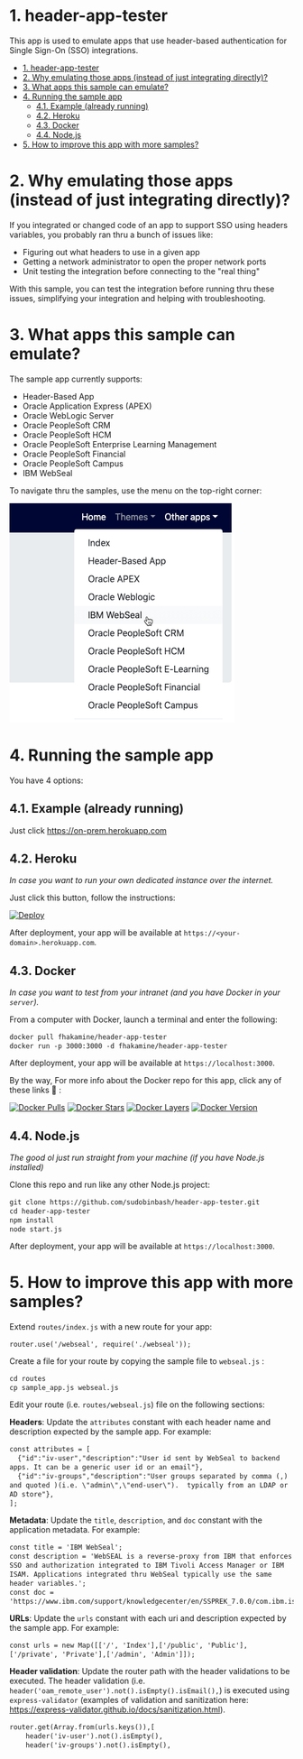 # 1. header-app-tester

This app is used to emulate apps that use header-based authentication for Single Sign-On (SSO) integrations.


- [1. header-app-tester](#1-header-app-tester)
- [2. Why emulating those apps (instead of just integrating directly)?](#2-why-emulating-those-apps-instead-of-just-integrating-directly)
- [3. What apps this sample can emulate?](#3-what-apps-this-sample-can-emulate)
- [4. Running the sample app](#4-running-the-sample-app)
    - [4.1. Example (already running)](#41-example-already-running)
    - [4.2. Heroku](#42-heroku)
    - [4.3. Docker](#43-docker)
    - [4.4. Node.js](#44-nodejs)
- [5. How to improve this app with more samples?](#5-how-to-improve-this-app-with-more-samples)

# 2. Why emulating those apps (instead of just integrating directly)?

If you integrated or changed code of an app to support SSO using headers variables, you probably ran thru a bunch of issues like:
- Figuring out what headers to use in a given app
- Getting a network administrator to open the proper network ports
- Unit testing the integration before connecting to the "real thing"

With this sample, you can test the integration before running thru these issues, simplifying your integration and helping with troubleshooting.

# 3. What apps this sample can emulate?

The sample app currently supports:

- Header-Based App
- Oracle Application Express (APEX)
- Oracle WebLogic Server
- Oracle PeopleSoft CRM
- Oracle PeopleSoft HCM
- Oracle PeopleSoft Enterprise Learning Management
- Oracle PeopleSoft Financial
- Oracle PeopleSoft Campus
- IBM WebSeal

To navigate thru the samples, use the menu on the top-right corner:

![Menu](public/sample_apps_list.png)

# 4. Running the sample app

You have 4 options:

## 4.1. Example (already running)
Just click https://on-prem.herokuapp.com

## 4.2. Heroku
*In case you want to run your own dedicated instance over the internet.*

Just click this button, follow the instructions:

[![Deploy](https://www.herokucdn.com/deploy/button.svg)](https://heroku.com/deploy)

After deployment, your app will be available at `https://<your-domain>.herokuapp.com`.

## 4.3. Docker 
*In case you want to test from your intranet (and you have Docker in your `server`).*

From a computer with Docker, launch a terminal and enter the following:
```
docker pull fhakamine/header-app-tester
docker run -p 3000:3000 -d fhakamine/header-app-tester
```

After deployment, your app will be available at `https://localhost:3000`.

By the way, For more info about the Docker repo for this app, click any of these links 🙂 : 

[![Docker Pulls](https://img.shields.io/docker/pulls/fhakamine/header-app-tester.svg)](https://hub.docker.com/r/fhakamine/header-app-tester/)
[![Docker Stars](https://img.shields.io/docker/stars/fhakamine/header-app-tester.svg)](https://hub.docker.com/r/fhakamine/header-app-tester/)
[![Docker Layers](https://images.microbadger.com/badges/image/fhakamine/header-app-tester.svg)](https://microbadger.com/images/fhakamine/header-app-tester)
[![Docker Version](https://images.microbadger.com/badges/version/fhakamine/header-app-tester.svg)](https://microbadger.com/images/fhakamine/header-app-tester)


## 4.4. Node.js
*The good ol just run straight from your machine (if you have Node.js installed)*

Clone this repo and run like any other Node.js project:
```
git clone https://github.com/sudobinbash/header-app-tester.git
cd header-app-tester
npm install
node start.js
```

After deployment, your app will be available at `https://localhost:3000`.

# 5. How to improve this app with more samples?

Extend `routes/index.js` with a new route for your app:

```
router.use('/webseal', require('./webseal'));
```

Create a file for your route by copying the sample file to `webseal.js` :

```
cd routes
cp sample_app.js webseal.js
```

Edit your route (i.e. `routes/webseal.js`) file on the following sections:

**Headers**: Update the `attributes` constant with each header name and description expected by the sample app. For example:
```
const attributes = [
  {"id":"iv-user","description":"User id sent by WebSeal to backend apps. It can be a generic user id or an email"},
  {"id":"iv-groups","description":"User groups separated by comma (,) and quoted )(i.e. \"admin\",\"end-user\").  typically from an LDAP or AD store"},
];
```

**Metadata**: Update the `title`, `description`, and `doc` constant with the application metadata. For example:
```
const title = 'IBM WebSeal';
const description = 'WebSEAL is a reverse-proxy from IBM that enforces SSO and authorization integrated to IBM Tivoli Access Manager or IBM ISAM. Applications integrated thru WebSeal typically use the same header variables.';
const doc = 'https://www.ibm.com/support/knowledgecenter/en/SSPREK_7.0.0/com.ibm.isam.doc_80/ameb_webplugin_guide/concept/con_sso_plugin_ws.html';
```

**URLs**: Update the `urls` constant with each uri and description expected by the sample app. For example:
```
const urls = new Map([['/', 'Index'],['/public', 'Public'],['/private', 'Private'],['/admin', 'Admin']]);
```

**Header validation**: Update the router path with the header validations to be executed. The header validation (i.e. `header('oam_remote_user').not().isEmpty().isEmail(),`) is executed using `express-validator` (examples of validation and sanitization here: https://express-validator.github.io/docs/sanitization.html).

```
router.get(Array.from(urls.keys()),[
    header('iv-user').not().isEmpty(),
    header('iv-groups').not().isEmpty(),
```
